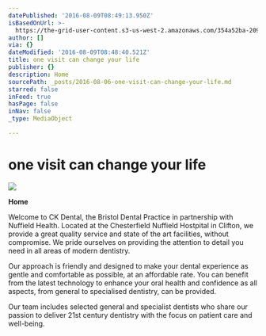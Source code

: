 ```yaml
---
datePublished: '2016-08-09T08:49:13.950Z'
isBasedOnUrl: >-
  https://the-grid-user-content.s3-us-west-2.amazonaws.com/354a52ba-2098-447e-86b2-24acba9bf050.jpg
author: []
via: {}
dateModified: '2016-08-09T08:48:40.521Z'
title: one visit can change your life
publisher: {}
description: Home
sourcePath: _posts/2016-08-06-one-visit-can-change-your-life.md
starred: false
inFeed: true
hasPage: false
inNav: false
_type: MediaObject

---
```

# one visit can change your life
![](https://the-grid-user-content.s3-us-west-2.amazonaws.com/354a52ba-2098-447e-86b2-24acba9bf050.jpg)

**Home**

Welcome to CK Dental, the Bristol Dental Practice in partnership with Nuffield Health. Located at the Chesterfield Nuffield Hostpital in Clifton, we provide a great quality service and state of the art facilities, without compromise. We pride ourselves on providing the attention to detail you need in all areas of modern dentistry.

Our approach is friendly and designed to make your dental experience as gentle and comfortable as possible, at an affordable rate. You can benefit from the latest technology to enhance your oral health and confidence as all aspects, from general to specialised dentistry, can be provided.

Our team includes selected general and specialist dentists who share our passion to deliver 21st century dentistry with the focus on patient care and well-being.